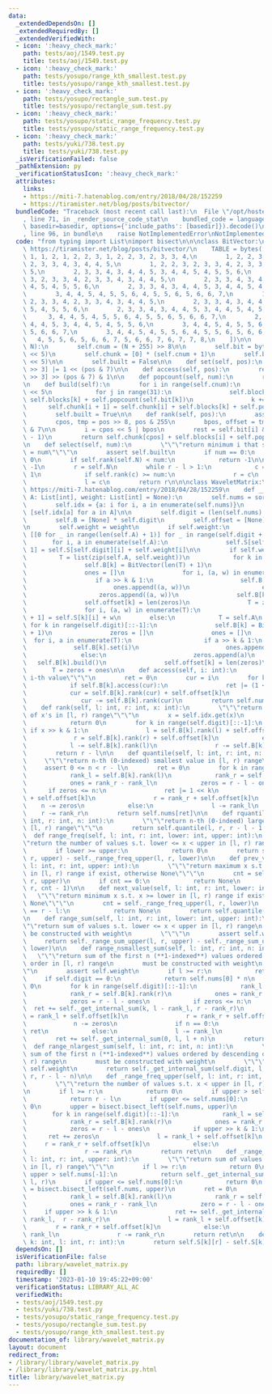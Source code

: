 ```yaml
---
data:
  _extendedDependsOn: []
  _extendedRequiredBy: []
  _extendedVerifiedWith:
  - icon: ':heavy_check_mark:'
    path: tests/aoj/1549.test.py
    title: tests/aoj/1549.test.py
  - icon: ':heavy_check_mark:'
    path: tests/yosupo/range_kth_smallest.test.py
    title: tests/yosupo/range_kth_smallest.test.py
  - icon: ':heavy_check_mark:'
    path: tests/yosupo/rectangle_sum.test.py
    title: tests/yosupo/rectangle_sum.test.py
  - icon: ':heavy_check_mark:'
    path: tests/yosupo/static_range_frequency.test.py
    title: tests/yosupo/static_range_frequency.test.py
  - icon: ':heavy_check_mark:'
    path: tests/yuki/738.test.py
    title: tests/yuki/738.test.py
  _isVerificationFailed: false
  _pathExtension: py
  _verificationStatusIcon: ':heavy_check_mark:'
  attributes:
    links:
    - https://miti-7.hatenablog.com/entry/2018/04/28/152259
    - https://tiramister.net/blog/posts/bitvector/
  bundledCode: "Traceback (most recent call last):\n  File \"/opt/hostedtoolcache/PyPy/3.7.13/x64/site-packages/onlinejudge_verify/documentation/build.py\"\
    , line 71, in _render_source_code_stat\n    bundled_code = language.bundle(stat.path,\
    \ basedir=basedir, options={'include_paths': [basedir]}).decode()\n  File \"/opt/hostedtoolcache/PyPy/3.7.13/x64/site-packages/onlinejudge_verify/languages/python.py\"\
    , line 96, in bundle\n    raise NotImplementedError\nNotImplementedError\n"
  code: "from typing import List\nimport bisect\n\n\nclass BitVector:\n    # reference:\
    \ https://tiramister.net/blog/posts/bitvector/\n    TABLE = bytes([\n        0,\
    \ 1, 1, 2, 1, 2, 2, 3, 1, 2, 2, 3, 2, 3, 3, 4,\n        1, 2, 2, 3, 2, 3, 3, 4,\
    \ 2, 3, 3, 4, 3, 4, 4, 5,\n        1, 2, 2, 3, 2, 3, 3, 4, 2, 3, 3, 4, 3, 4, 4,\
    \ 5,\n        2, 3, 3, 4, 3, 4, 4, 5, 3, 4, 4, 5, 4, 5, 5, 6,\n        1, 2, 2,\
    \ 3, 2, 3, 3, 4, 2, 3, 3, 4, 3, 4, 4, 5,\n        2, 3, 3, 4, 3, 4, 4, 5, 3, 4,\
    \ 4, 5, 4, 5, 5, 6,\n        2, 3, 3, 4, 3, 4, 4, 5, 3, 4, 4, 5, 4, 5, 5, 6,\n\
    \        3, 4, 4, 5, 4, 5, 5, 6, 4, 5, 5, 6, 5, 6, 6, 7,\n        1, 2, 2, 3,\
    \ 2, 3, 3, 4, 2, 3, 3, 4, 3, 4, 4, 5,\n        2, 3, 3, 4, 3, 4, 4, 5, 3, 4, 4,\
    \ 5, 4, 5, 5, 6,\n        2, 3, 3, 4, 3, 4, 4, 5, 3, 4, 4, 5, 4, 5, 5, 6,\n  \
    \      3, 4, 4, 5, 4, 5, 5, 6, 4, 5, 5, 6, 5, 6, 6, 7,\n        2, 3, 3, 4, 3,\
    \ 4, 4, 5, 3, 4, 4, 5, 4, 5, 5, 6,\n        3, 4, 4, 5, 4, 5, 5, 6, 4, 5, 5, 6,\
    \ 5, 6, 6, 7,\n        3, 4, 4, 5, 4, 5, 5, 6, 4, 5, 5, 6, 5, 6, 6, 7,\n     \
    \   4, 5, 5, 6, 5, 6, 6, 7, 5, 6, 6, 7, 6, 7, 7, 8,\n    ])\n\n    def __init__(self,\
    \ N):\n        self.cnum = (N + 255) >> 8\n\n        self.bit = bytearray(self.cnum\
    \ << 5)\n        self.chunk = [0] * (self.cnum + 1)\n        self.blocks = bytearray(self.cnum\
    \ << 5)\n\n        self.built = False\n\n    def set(self, pos):\n        self.bit[pos\
    \ >> 3] |= 1 << (pos & 7)\n\n    def access(self, pos):\n        return self.bit[pos\
    \ >> 3] >> (pos & 7) & 1\n\n    def popcount(self, num):\n        return self.TABLE[num]\n\
    \n    def build(self):\n        for i in range(self.cnum):\n            k = i\
    \ << 5\n            for j in range(31):\n                self.blocks[k + 1] =\
    \ self.blocks[k] + self.popcount(self.bit[k])\n                k += 1\n      \
    \      self.chunk[i + 1] = self.chunk[i] + self.blocks[k] + self.popcount(self.bit[k])\n\
    \        self.built = True\n\n    def rank(self, pos):\n        assert self.built\n\
    \        cpos, tmp = pos >> 8, pos & 255\n        bpos, offset = tmp >> 3, tmp\
    \ & 7\n\n        i = cpos << 5 | bpos\n        rest = self.bit[i] & ((1 << offset)\
    \ - 1)\n        return self.chunk[cpos] + self.blocks[i] + self.popcount(rest)\n\
    \n    def select(self, num):\n        \"\"\"return minimum i that satisfies rank(i)\
    \ = num\"\"\"\n        assert self.built\n        if num == 0:\n            return\
    \ 0\n        if self.rank(self.N) < num:\n            return -1\n\n        l =\
    \ -1\n        r = self.N\n        while r - l > 1:\n            c = (l + r) >>\
    \ 1\n            if self.rank(c) >= num:\n                r = c\n            else:\n\
    \                l = c\n        return r\n\n\nclass WaveletMatrix:\n    # reference:\
    \ https://miti-7.hatenablog.com/entry/2018/04/28/152259\n    def __init__(self,\
    \ A: List[int], weight: List[int] = None):\n        self.nums = sorted(set(A))\n\
    \        self.idx = {a: i for i, a in enumerate(self.nums)}\n        self.A =\
    \ [self.idx[a] for a in A]\n\n        self.digit = (len(self.nums) - 1).bit_length()\n\
    \        self.B = [None] * self.digit\n        self.offset = [None] * self.digit\n\
    \n        self.weight = weight\n        if self.weight:\n            self.S =\
    \ [[0 for _ in range(len(self.A) + 1)] for _ in range(self.digit + 1)]\n     \
    \       for i, a in enumerate(self.A):\n                self.S[self.digit][i +\
    \ 1] = self.S[self.digit][i] + self.weight[i]\n\n        if self.weight:\n   \
    \         T = list(zip(self.A, self.weight))\n            for k in range(self.digit)[::-1]:\n\
    \                self.B[k] = BitVector(len(T) + 1)\n                zeros = []\n\
    \                ones = []\n                for i, (a, w) in enumerate(T):\n \
    \                   if a >> k & 1:\n                        self.B[k].set(i)\n\
    \                        ones.append((a, w))\n                    else:\n    \
    \                    zeros.append((a, w))\n                self.B[k].build()\n\
    \                self.offset[k] = len(zeros)\n                T = zeros + ones\n\
    \                for i, (a, w) in enumerate(T):\n                    self.S[k][i\
    \ + 1] = self.S[k][i] + w\n        else:\n            T = self.A\n           \
    \ for k in range(self.digit)[::-1]:\n                self.B[k] = BitVector(len(T)\
    \ + 1)\n                zeros = []\n                ones = []\n              \
    \  for i, a in enumerate(T):\n                    if a >> k & 1:\n           \
    \             self.B[k].set(i)\n                        ones.append(a)\n     \
    \               else:\n                        zeros.append(a)\n             \
    \   self.B[k].build()\n                self.offset[k] = len(zeros)\n         \
    \       T = zeros + ones\n\n    def access(self, i: int):\n        \"\"\"return\
    \ i-th value\"\"\"\n        ret = 0\n        cur = i\n        for k in range(self.digit)[::-1]:\n\
    \            if self.B[k].access(cur):\n                ret |= (1 << k)\n    \
    \            cur = self.B[k].rank(cur) + self.offset[k]\n            else:\n \
    \               cur -= self.B[k].rank(cur)\n        return self.nums[ret]\n\n\
    \    def rank(self, l: int, r: int, x: int):\n        \"\"\"return the number\
    \ of x's in [l, r) range\"\"\"\n        x = self.idx.get(x)\n        if x is None:\n\
    \            return 0\n        for k in range(self.digit)[::-1]:\n           \
    \ if x >> k & 1:\n                l = self.B[k].rank(l) + self.offset[k]\n   \
    \             r = self.B[k].rank(r) + self.offset[k]\n            else:\n    \
    \            l -= self.B[k].rank(l)\n                r -= self.B[k].rank(r)\n\
    \        return r - l\n\n    def quantile(self, l: int, r: int, n: int):\n   \
    \     \"\"\"return n-th (0-indexed) smallest value in [l, r) range\"\"\"\n   \
    \     assert 0 <= n < r - l\n        ret = 0\n        for k in range(self.digit)[::-1]:\n\
    \            rank_l = self.B[k].rank(l)\n            rank_r = self.B[k].rank(r)\n\
    \            ones = rank_r - rank_l\n            zeros = r - l - ones\n      \
    \      if zeros <= n:\n                ret |= 1 << k\n                l = rank_l\
    \ + self.offset[k]\n                r = rank_r + self.offset[k]\n            \
    \    n -= zeros\n            else:\n                l -= rank_l\n            \
    \    r -= rank_r\n        return self.nums[ret]\n\n    def rquantile(self, l:\
    \ int, r: int, n: int):\n        \"\"\"return n-th (0-indeed) largest value in\
    \ [l, r) range\"\"\"\n        return self.quantile(l, r, r - l - 1 - n)\n\n  \
    \  def range_freq(self, l: int, r: int, lower: int, upper: int):\n        \"\"\
    \"return the number of values s.t. lower <= x < upper in [l, r) range\"\"\"\n\
    \        if lower >= upper:\n            return 0\n        return self._range_freq_upper(l,\
    \ r, upper) - self._range_freq_upper(l, r, lower)\n\n    def prev_value(self,\
    \ l: int, r: int, upper: int):\n        \"\"\"return maximum x s.t. x < upper\
    \ in [l, r) range if exist, otherwise None\"\"\"\n        cnt = self._range_freq_upper(l,\
    \ r, upper)\n        if cnt == 0:\n            return None\n        return self.quantile(l,\
    \ r, cnt - 1)\n\n    def next_value(self, l: int, r: int, lower: int):\n     \
    \   \"\"\"return minimum x s.t. x >= lower in [l, r) range if exist, otherwise\
    \ None\"\"\"\n        cnt = self._range_freq_upper(l, r, lower)\n        if cnt\
    \ == r - l:\n            return None\n        return self.quantile(l, r, cnt)\n\
    \n    def range_sum(self, l: int, r: int, lower: int, upper: int):\n        \"\
    \"\"return sum of values s.t. lower <= x < upper in [l, r) range\n        must\
    \ be constructed with weight\n        \"\"\"\n        assert self.weight\n   \
    \     return self._range_sum_upper(l, r, upper) - self._range_sum_upper(l, r,\
    \ lower)\n\n    def range_nsmallest_sum(self, l: int, r: int, n: int):\n     \
    \   \"\"\"return sum of the first n (**1-indexed**) values ordered by ascending\
    \ order in [l, r) range\n        must be constructed with weight\n        \"\"\
    \"\n        assert self.weight\n        if l >= r:\n            return 0\n   \
    \     if self.digit == 0:\n            return self.nums[0] * n\n        ret =\
    \ 0\n        for k in range(self.digit)[::-1]:\n            rank_l = self.B[k].rank(l)\n\
    \            rank_r = self.B[k].rank(r)\n            ones = rank_r - rank_l\n\
    \            zeros = r - l - ones\n            if zeros <= n:\n              \
    \  ret += self._get_internal_sum(k, l - rank_l, r - rank_r)\n                l\
    \ = rank_l + self.offset[k]\n                r = rank_r + self.offset[k]\n   \
    \             n -= zeros\n                if n == 0:\n                    return\
    \ ret\n            else:\n                l -= rank_l\n                r -= rank_r\n\
    \        ret += self._get_internal_sum(0, l, l + n)\n        return ret\n\n  \
    \  def range_nlargest_sum(self, l: int, r: int, n: int):\n        \"\"\"return\
    \ sum of the first n (**1-indexed**) values ordered by descending order in [l,\
    \ r) range\n        must be constructed with weight\n        \"\"\"\n        assert\
    \ self.weight\n        return self._get_internal_sum(self.digit, l, r) - self.range_nsmallest_sum(l,\
    \ r, r - l - n)\n\n    def _range_freq_upper(self, l: int, r: int, upper: int):\n\
    \        \"\"\"return the number of values s.t. x < upper in [l, r) range\"\"\"\
    \n        if l >= r:\n            return 0\n        if upper > self.nums[-1]:\n\
    \            return r - l\n        if upper <= self.nums[0]:\n            return\
    \ 0\n        upper = bisect.bisect_left(self.nums, upper)\n        ret = 0\n \
    \       for k in range(self.digit)[::-1]:\n            rank_l = self.B[k].rank(l)\n\
    \            rank_r = self.B[k].rank(r)\n            ones = rank_r - rank_l\n\
    \            zeros = r - l - ones\n            if upper >> k & 1:\n          \
    \      ret += zeros\n                l = rank_l + self.offset[k]\n           \
    \     r = rank_r + self.offset[k]\n            else:\n                l -= rank_l\n\
    \                r -= rank_r\n        return ret\n\n    def _range_sum_upper(self,\
    \ l: int, r: int, upper: int):\n        \"\"\"return sum of values s.t. x < upper\
    \ in [l, r) range\"\"\"\n        if l >= r:\n            return 0\n        if\
    \ upper > self.nums[-1]:\n            return self._get_internal_sum(self.digit,\
    \ l, r)\n        if upper <= self.nums[0]:\n            return 0\n        upper\
    \ = bisect.bisect_left(self.nums, upper)\n        ret = 0\n        for k in range(self.digit)[::-1]:\n\
    \            rank_l = self.B[k].rank(l)\n            rank_r = self.B[k].rank(r)\n\
    \            ones = rank_r - rank_l\n            zero = r - l - ones\n       \
    \     if upper >> k & 1:\n                ret += self._get_internal_sum(k, l -\
    \ rank_l,  r - rank_r)\n                l = rank_l + self.offset[k]\n        \
    \        r = rank_r + self.offset[k]\n            else:\n                l -=\
    \ rank_l\n                r -= rank_r\n        return ret\n\n    def _get_internal_sum(self,\
    \ k: int, l: int, r: int):\n        return self.S[k][r] - self.S[k][l]\n"
  dependsOn: []
  isVerificationFile: false
  path: library/wavelet_matrix.py
  requiredBy: []
  timestamp: '2023-01-10 19:45:22+09:00'
  verificationStatus: LIBRARY_ALL_AC
  verifiedWith:
  - tests/aoj/1549.test.py
  - tests/yuki/738.test.py
  - tests/yosupo/static_range_frequency.test.py
  - tests/yosupo/rectangle_sum.test.py
  - tests/yosupo/range_kth_smallest.test.py
documentation_of: library/wavelet_matrix.py
layout: document
redirect_from:
- /library/library/wavelet_matrix.py
- /library/library/wavelet_matrix.py.html
title: library/wavelet_matrix.py
---
```

